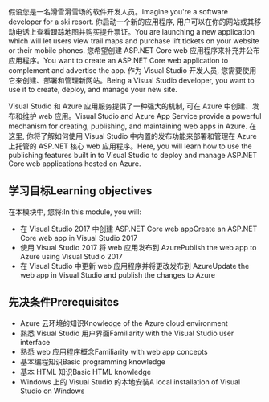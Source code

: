 <span data-ttu-id="7fc4e-101">假设您是一名滑雪滑雪场的软件开发人员。</span><span class="sxs-lookup"><span data-stu-id="7fc4e-101">Imagine you're a software developer for a ski resort.</span></span> <span data-ttu-id="7fc4e-102">你启动一个新的应用程序, 用户可以在你的网站或其移动电话上查看跟踪地图并购买提升票证。</span><span class="sxs-lookup"><span data-stu-id="7fc4e-102">You are launching a new application which will let users view trail maps and purchase lift tickets on your website or their mobile phones.</span></span> <span data-ttu-id="7fc4e-103">您希望创建 ASP.NET Core web 应用程序来补充并公布应用程序。</span><span class="sxs-lookup"><span data-stu-id="7fc4e-103">You want to create an ASP.NET Core web application to complement and advertise the app.</span></span> <span data-ttu-id="7fc4e-104">作为 Visual Studio 开发人员, 您需要使用它来创建、部署和管理新网站。</span><span class="sxs-lookup"><span data-stu-id="7fc4e-104">Being a Visual Studio developer, you want to use it to create, deploy, and manage your new site.</span></span>

<span data-ttu-id="7fc4e-105">Visual Studio 和 Azure 应用服务提供了一种强大的机制, 可在 Azure 中创建、发布和维护 web 应用。</span><span class="sxs-lookup"><span data-stu-id="7fc4e-105">Visual Studio and Azure App Service provide a powerful mechanism for creating, publishing, and maintaining web apps in Azure.</span></span> <span data-ttu-id="7fc4e-106">在这里, 你将了解如何使用 Visual Studio 中内置的发布功能来部署和管理在 Azure 上托管的 ASP.NET 核心 web 应用程序。</span><span class="sxs-lookup"><span data-stu-id="7fc4e-106">Here, you will learn how to use the publishing features built in to Visual Studio to deploy and manage ASP.NET Core web applications hosted on Azure.</span></span>

## <a name="learning-objectives"></a><span data-ttu-id="7fc4e-107">学习目标</span><span class="sxs-lookup"><span data-stu-id="7fc4e-107">Learning objectives</span></span>

<span data-ttu-id="7fc4e-108">在本模块中, 您将:</span><span class="sxs-lookup"><span data-stu-id="7fc4e-108">In this module, you will:</span></span>

- <span data-ttu-id="7fc4e-109">在 Visual Studio 2017 中创建 ASP.NET Core web app</span><span class="sxs-lookup"><span data-stu-id="7fc4e-109">Create an ASP.NET Core web app in Visual Studio 2017</span></span>
- <span data-ttu-id="7fc4e-110">使用 Visual Studio 2017 将 web 应用发布到 Azure</span><span class="sxs-lookup"><span data-stu-id="7fc4e-110">Publish the web app to Azure using Visual Studio 2017</span></span>
- <span data-ttu-id="7fc4e-111">在 Visual Studio 中更新 web 应用程序并将更改发布到 Azure</span><span class="sxs-lookup"><span data-stu-id="7fc4e-111">Update the web app in Visual Studio and publish the changes to Azure</span></span>

## <a name="prerequisites"></a><span data-ttu-id="7fc4e-112">先决条件</span><span class="sxs-lookup"><span data-stu-id="7fc4e-112">Prerequisites</span></span>

- <span data-ttu-id="7fc4e-113">Azure 云环境的知识</span><span class="sxs-lookup"><span data-stu-id="7fc4e-113">Knowledge of the Azure cloud environment</span></span>
- <span data-ttu-id="7fc4e-114">熟悉 Visual Studio 用户界面</span><span class="sxs-lookup"><span data-stu-id="7fc4e-114">Familiarity with the Visual Studio user interface</span></span>
- <span data-ttu-id="7fc4e-115">熟悉 web 应用程序概念</span><span class="sxs-lookup"><span data-stu-id="7fc4e-115">Familiarity with web app concepts</span></span>
- <span data-ttu-id="7fc4e-116">基本编程知识</span><span class="sxs-lookup"><span data-stu-id="7fc4e-116">Basic programming knowledge</span></span>
- <span data-ttu-id="7fc4e-117">基本 HTML 知识</span><span class="sxs-lookup"><span data-stu-id="7fc4e-117">Basic HTML knowledge</span></span>
- <span data-ttu-id="7fc4e-118">Windows 上的 Visual Studio 的本地安装</span><span class="sxs-lookup"><span data-stu-id="7fc4e-118">A local installation of Visual Studio on Windows</span></span>
